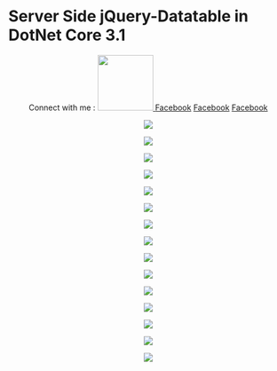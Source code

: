 
<p align="center">
  <h1>Server Side jQuery-Datatable in DotNet Core 3.1</h1>
</p>

<p align="center">
  Connect with me :
  <a href="www.facebook.com/aminur6264" target="_blank">
	<img src="images/upwork.png" height="100">
  </a>
  <a href="www.facebook.com/aminur6264" target="_blank">Facebook</a>
  <a href="www.facebook.com/aminur6264" target="_blank">Facebook</a>
  <a href="www.facebook.com/aminur6264" target="_blank">Facebook</a>
</p>


<p align="center">
  <img src="images/1.png">
</p>
<p align="center">
  <img src="images/2.png">
</p>
<p align="center">
  <img src="images/3.png">
</p>
<p align="center">
  <img src="images/4.png">
</p>
<p align="center">
  <img src="images/5.png">
</p>
<p align="center">
  <img src="images/6.png">
</p>
<p align="center">
  <img src="images/7.png">
</p>
<p align="center">
  <img src="images/8.png">
</p>
<p align="center">
  <img src="images/9.png">
</p>
<p align="center">
  <img src="images/10.png">
</p>
<p align="center">
  <img src="images/11.png">
</p>
<p align="center">
  <img src="images/12.png">
</p>
<p align="center">
  <img src="images/13.png">
</p>
<p align="center">
  <img src="images/14.png">
</p>
<p align="center">
  <img src="images/15.png">
</p>

